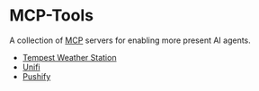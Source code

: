 # MCP-Tools

A collection of [MCP](https://modelcontextprotocol.io/introduction) servers for enabling more present AI agents.


- [Tempest Weather Station](tempest/README.md)
- [Unifi](unifi/README.md)
- [Pushify](pushify/README.md)
